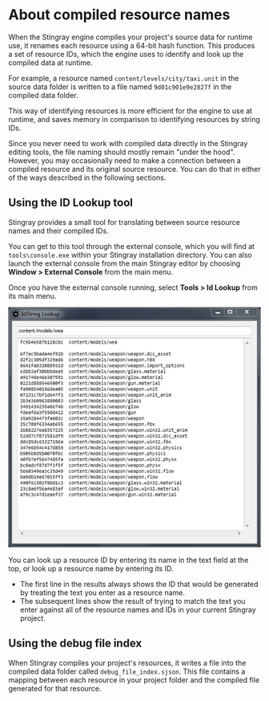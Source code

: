 # About compiled resource names

When the Stingray engine compiles your project's source data for runtime use, it renames each resource using a 64-bit hash function. This produces a set of resource IDs, which the engine uses to identify and look up the compiled data at runtime.

For example, a resource named `content/levels/city/taxi.unit` in the source data folder is written to a file named `9d01c901e9e2827f` in the compiled data folder.

This way of identifying resources is more efficient for the engine to use at runtime, and saves memory in comparison to identifying resources by string IDs.

Since you never need to work with compiled data directly in the Stingray editing tools, the file naming should mostly remain "under the hood". However, you may occasionally need to make a connection between a compiled resource and its original source resource. You can do that in either of the ways described in the following sections.

## Using the ID Lookup tool

Stingray provides a small tool for translating between source resource names and their compiled IDs.

You can get to this tool through the external console, which you will find at `tools\console.exe` within your Stingray installation directory. You can also launch the external console from the main Stingray editor by choosing **Window > External Console** from the main menu.

Once you have the external console running, select **Tools > Id Lookup** from its main menu.

![The IdString Lookup tool](../images/idlookup.png)

You can look up a resource ID by entering its name in the text field at the top, or look up a resource name by entering its ID.

-	The first line in the results always shows the ID that would be generated by treating the text you enter as a resource name.
-	The subsequent lines show the result of trying to match the text you enter against all of the resource names and IDs in your current Stingray project.

## Using the debug file index

When Stingray compiles your project's resources, it writes a file into the compiled data folder called `debug_file_index.sjson`. This file contains a mapping between each resource in your project folder and the compiled file generated for that resource.
